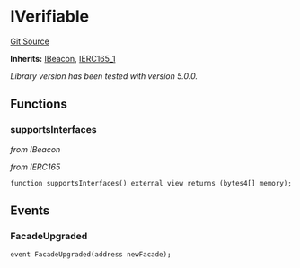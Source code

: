 # IVerifiable
[Git Source](https://github.com/metacontract/mc/blob/c3fc2b414d37afc92bb1cf2e606b4b2bede47403/resources/devkit/api-reference/Flattened.sol)

**Inherits:**
[IBeacon](/resources/devkit/api-reference/Flattened.sol/interface.IBeacon), [IERC165_1](/resources/devkit/api-reference/Flattened.sol/interface.IERC165_1)

*Library version has been tested with version 5.0.0.*


## Functions
### supportsInterfaces

*from IBeacon*

*from IERC165*


```solidity
function supportsInterfaces() external view returns (bytes4[] memory);
```

## Events
### FacadeUpgraded

```solidity
event FacadeUpgraded(address newFacade);
```

